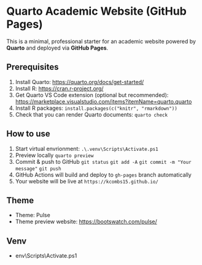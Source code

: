# Quarto Academic Website (GitHub Pages)

This is a minimal, professional starter for an academic website powered by **Quarto** and deployed via **GitHub Pages**.

## Prerequisites
1. Install Quarto: https://quarto.org/docs/get-started/
2. Install R: https://cran.r-project.org/
3. Get Quarto VS Code extension (optional but recommended): https://marketplace.visualstudio.com/items?itemName=quarto.quarto
4. Install R packages: `install.packages(c("knitr", "rmarkdown"))`
5. Check that you can render Quarto documents: `quarto check`

## How to use

1. Start virtual envrionment: `.\.venv\Scripts\Activate.ps1`
2. Preview locally `quarto preview`
3. Commit & push to GitHub 
   `git status`
   `git add -A`
   `git commit -m "Your message"`
   `git push`
4. GitHub Actions will build and deploy to `gh-pages` branch automatically
5. Your website will be live at `https://kcombs15.github.io/`

## Theme
- Theme: Pulse
- Theme preview website: https://bootswatch.com/pulse/

## Venv
- env\Scripts\Activate.ps1